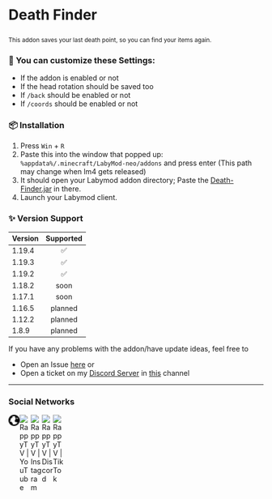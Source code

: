 # Death Finder
<sub>This addon saves your last death point, so you can find your items again.</sub>

### 🔧 You can customize these Settings:
- If the addon is enabled or not
- If the head rotation should be saved too
- If `/back` should be enabled or not
- If `/coords` should be enabled or not

### 📦 Installation
1. Press `Win` + `R`
2. Paste this into the window that popped up: `%appdata%/.minecraft/LabyMod-neo/addons` and press enter (This path may change when lm4 gets released)
3. It should open your Labymod addon directory; Paste the [Death-Finder.jar](https://github.com/RappyLabyAddons/Death-Finder/releases/download/v1.0.0/Death-Finder.jar) in there.
4. Launch your Labymod client.

### ✨ Version Support
| Version | Supported |
|---------|:---------:|
| 1.19.4  |     ✅     |
| 1.19.3  |     ✅     |
| 1.19.2  |     ✅     |
| 1.18.2  |   soon    |
| 1.17.1  |   soon    |
| 1.16.5  |  planned  |
| 1.12.2  |  planned  |
| 1.8.9   |  planned  |

If you have any problems with the addon/have update ideas, feel free to
- Open an Issue [here](https://github.com/RappyLabyAddons/Death-Finder/issues/new/choose)
  or
- Open a ticket on my [Discord Server](https://rappytv.com/server) in [this](https://discord.com/channels/815912035124248587/840285653946204181) channel

---

### Social Networks

[<img align="left" alt="RappyTV | Website" width="22px" src="https://raw.githubusercontent.com/iconic/open-iconic/master/svg/globe.svg" />][website]
[<img align="left" alt="RappyTV | YouTube" width="22px" src="https://cdn.jsdelivr.net/npm/simple-icons@v3/icons/youtube.svg" />][youtube]
[<img align="left" alt="RappyTV | Instagram" width="22px" src="https://cdn.jsdelivr.net/npm/simple-icons@v3/icons/instagram.svg" />][instagram]
[<img align="left" alt="RappyTV | Discord" width="22px" src="https://cdn.jsdelivr.net/npm/simple-icons@v3/icons/discord.svg" />][server]
[<img align="left" alt="RappyTV | TikTok" width="22px" src="https://cdn.jsdelivr.net/npm/simple-icons@v3/icons/tiktok.svg" />][tiktok]

[website]: https://rappytv.com/
[youtube]: https://youtube.com/c/RappyTVTutorials
[instagram]: https://instagram.com/rappyytv
[server]: https://rappytv.com/server
[tiktok]: https://tiktok.com/@rappytv